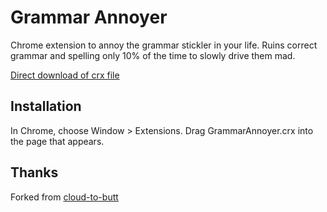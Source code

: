 Grammar Annoyer
=============

Chrome extension to annoy the grammar stickler in your life. Ruins correct grammar and spelling only 10% of the time to slowly drive them mad. 

[Direct download of crx file](https://github.com/sursh/grammar-annoyer/blob/master/GrammarAnnoyer.crx?raw=true)

Installation
------------

In Chrome, choose Window > Extensions.  Drag GrammarAnnoyer.crx into the page that appears.

Thanks
------------
Forked from [cloud-to-butt](https://github.com/panicsteve/cloud-to-butt/)
